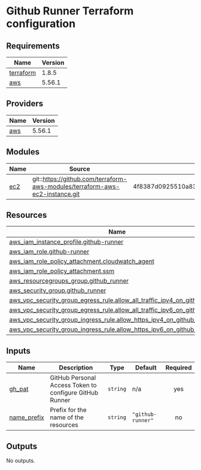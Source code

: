 <!-- BEGIN_TF_DOCS -->
# Github Runner Terraform configuration

## Requirements

| Name | Version |
|------|---------|
| <a name="requirement_terraform"></a> [terraform](#requirement\_terraform) | 1.8.5 |
| <a name="requirement_aws"></a> [aws](#requirement\_aws) | 5.56.1 |

## Providers

| Name | Version |
|------|---------|
| <a name="provider_aws"></a> [aws](#provider\_aws) | 5.56.1 |

## Modules

| Name | Source | Version |
|------|--------|---------|
| <a name="module_ec2"></a> [ec2](#module\_ec2) | git::https://github.com/terraform-aws-modules/terraform-aws-ec2-instance.git | 4f8387d0925510a83ee3cb88c541beb77ce4bad6 |

## Resources

| Name | Type |
|------|------|
| [aws_iam_instance_profile.github-runner](https://registry.terraform.io/providers/hashicorp/aws/5.56.1/docs/resources/iam_instance_profile) | resource |
| [aws_iam_role.github-runner](https://registry.terraform.io/providers/hashicorp/aws/5.56.1/docs/resources/iam_role) | resource |
| [aws_iam_role_policy_attachment.cloudwatch_agent](https://registry.terraform.io/providers/hashicorp/aws/5.56.1/docs/resources/iam_role_policy_attachment) | resource |
| [aws_iam_role_policy_attachment.ssm](https://registry.terraform.io/providers/hashicorp/aws/5.56.1/docs/resources/iam_role_policy_attachment) | resource |
| [aws_resourcegroups_group.github_runner](https://registry.terraform.io/providers/hashicorp/aws/5.56.1/docs/resources/resourcegroups_group) | resource |
| [aws_security_group.github_runner](https://registry.terraform.io/providers/hashicorp/aws/5.56.1/docs/resources/security_group) | resource |
| [aws_vpc_security_group_egress_rule.allow_all_traffic_ipv4_on_github_runner](https://registry.terraform.io/providers/hashicorp/aws/5.56.1/docs/resources/vpc_security_group_egress_rule) | resource |
| [aws_vpc_security_group_egress_rule.allow_all_traffic_ipv6_on_github_runner](https://registry.terraform.io/providers/hashicorp/aws/5.56.1/docs/resources/vpc_security_group_egress_rule) | resource |
| [aws_vpc_security_group_ingress_rule.allow_https_ipv4_on_github_runner](https://registry.terraform.io/providers/hashicorp/aws/5.56.1/docs/resources/vpc_security_group_ingress_rule) | resource |
| [aws_vpc_security_group_ingress_rule.allow_https_ipv6_on_github_runner](https://registry.terraform.io/providers/hashicorp/aws/5.56.1/docs/resources/vpc_security_group_ingress_rule) | resource |

## Inputs

| Name | Description | Type | Default | Required |
|------|-------------|------|---------|:--------:|
| <a name="input_gh_pat"></a> [gh\_pat](#input\_gh\_pat) | GitHub Personal Access Token to configure GitHub Runner | `string` | n/a | yes |
| <a name="input_name_prefix"></a> [name\_prefix](#input\_name\_prefix) | Prefix for the name of the resources | `string` | `"github-runner"` | no |

## Outputs

No outputs.
<!-- END_TF_DOCS -->
